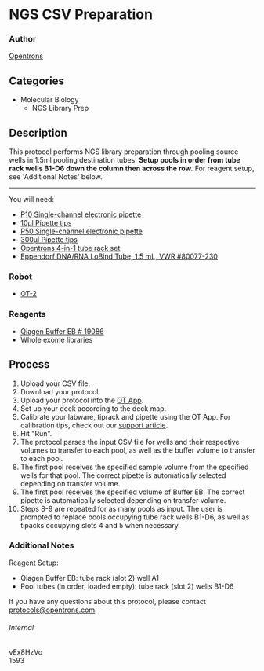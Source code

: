 # NGS CSV Preparation

### Author
[Opentrons](http://www.opentrons.com/)

## Categories
* Molecular Biology
    * NGS Library Prep

## Description
This protocol performs NGS library preparation through pooling source wells in 1.5ml pooling destination tubes. **Setup pools in order from tube rack wells B1-D6 down the column then across the row.** For reagent setup, see 'Additional Notes' below.

---

You will need:
* [P10 Single-channel electronic pipette](https://shop.opentrons.com/collections/ot-2-pipettes/products/single-channel-electronic-pipette?variant=5978967113757)
* [10µl Pipette tips](https://shop.opentrons.com/collections/opentrons-tips/products/opentrons-10ul-tips)
* [P50 Single-channel electronic pipette](https://shop.opentrons.com/collections/ot-2-pipettes/products/single-channel-electronic-pipette?variant=5984549077021)
* [300µl Pipette tips](https://shop.opentrons.com/collections/opentrons-tips/products/opentrons-300ul-tips)
* [Opentrons 4-in-1 tube rack set](https://shop.opentrons.com/collections/racks-and-adapters/products/tube-rack-set-1)
* [Eppendorf DNA/RNA LoBind Tube, 1.5 mL, VWR #80077-230](https://us.vwr.com/store/product/4675800/lobind-protein-or-genomic-microcentrifuge-tubes-eppendorf)

### Robot
* [OT-2](https://opentrons.com/ot-2)

### Reagents
* [Qiagen Buffer EB # 19086](https://www.qiagen.com/us/products/discovery-and-translational-research/lab-essentials/buffers-reagents/buffer-eb/#orderinginformation)
* Whole exome libraries

## Process
1. Upload your CSV file.
2. Download your protocol.
3. Upload your protocol into the [OT App](https://opentrons.com/ot-app).
4. Set up your deck according to the deck map.
5. Calibrate your labware, tiprack and pipette using the OT App. For calibration tips, check out our [support article](https://support.opentrons.com/ot-2/getting-started-software-setup/deck-calibration).
6. Hit "Run".
7. The protocol parses the input CSV file for wells and their respective volumes to transfer to each pool, as well as the buffer volume to transfer to each pool.
8. The first pool receives the specified sample volume from the specified wells for that pool. The correct pipette is automatically selected depending on transfer volume.
9. The first pool receives the specified volume of Buffer EB. The correct pipette is automatically selected depending on transfer volume.
10. Steps 8-9 are repeated for as many pools as input. The user is prompted to replace pools occupying tube rack wells B1-D6, as well as tipacks occupying slots 4 and 5 when necessary.

### Additional Notes
Reagent Setup:
* Qiagen Buffer EB: tube rack (slot 2) well A1
* Pool tubes (in order, loaded empty): tube rack (slot 2) wells B1-D6

If you have any questions about this protocol, please contact protocols@opentrons.com.

###### Internal
vEx8HzVo  
1593
